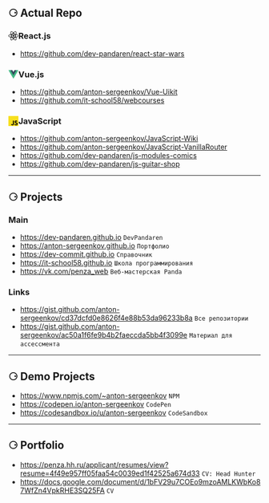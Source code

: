 ## ⚆ Actual Repo

### <img src="./assets/logo-react.js.png" width="20px" align="left" /> React.js
- https://github.com/dev-pandaren/react-star-wars

### <img src="./assets/logo-vue.png" width="20px" align="left" /> Vue.js
- https://github.com/anton-sergeenkov/Vue-Uikit
- https://github.com/it-school58/webcourses

### <img src="./assets/logo-js.png" width="20px" align="left" /> JavaScript
- https://github.com/anton-sergeenkov/JavaScript-Wiki
- https://github.com/anton-sergeenkov/JavaScript-VanillaRouter
- https://github.com/dev-pandaren/js-modules-comics
- https://github.com/dev-pandaren/js-guitar-shop



---

## ⚆ Projects

### Main
- https://dev-pandaren.github.io `DevPandaren`
- https://anton-sergeenkov.github.io `Портфолио`
- https://dev-commit.github.io `Справочник`
- https://it-school58.github.io `Школа программирования`
- https://vk.com/penza_web `Веб-мастерская Panda`

### Links
- https://gist.github.com/anton-sergeenkov/cd37dcfd0e8626f4e88b53da96233b8a `Все репозитории`
- https://gist.github.com/anton-sergeenkov/ac50a1f6fe9b4b2faeccda5bb4f3099e `Материал для ассессмента`

---

## ⚆ Demo Projects
- https://www.npmjs.com/~anton-sergeenkov `NPM`
- https://codepen.io/anton-sergeenkov `CodePen`
- https://codesandbox.io/u/anton-sergeenkov `CodeSandbox`



---

## ⚆ Portfolio
- https://penza.hh.ru/applicant/resumes/view?resume=4f49e957ff05faa54c0039ed1f42525a674d33 `CV: Head Hunter`
- https://docs.google.com/document/d/1bFV29u7COEo9mzoAMLKWbKo87WfZn4VpkRHE3SQ25FA `CV`
